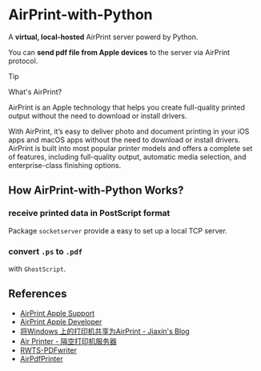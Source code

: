 # AirPrint-with-Python
A **virtual, local-hosted** AirPrint server powerd by Python.

You can **send pdf file from Apple devices** to the server via AirPrint protocol.

>[!TIP] 
> What's AirPrint?
> 
> AirPrint is an Apple technology that helps you create full-quality printed output without the need to download or install drivers.
> 
> With AirPrint, it’s easy to deliver photo and document printing in your iOS apps and macOS apps without the need to download or install drivers. AirPrint is built into most popular printer models and offers a complete set of features, including full-quality output, automatic media selection, and enterprise-class finishing options.

## How AirPrint-with-Python Works?

### receive printed data in PostScript format
Package `socketserver` provide a easy to set up a local TCP server.
### convert `.ps` to `.pdf`
with `GhostScript`.

## References

- [AirPrint Apple Support](https://support.apple.com/en-us/HT201311)
- [AirPrint Apple Developer](https://developer.apple.com/airprint/)
- [将Windows 上的打印机共享为AirPrint - Jiaxin's Blog](https://shoujiaxin.github.io/2018/12/02/将-Windows-上的打印机共享为-AirPrint/)
- [Air Printer - 隔空打印机服务器](https://apps.apple.com/cn/app/air-printer-隔空打印机服务器/id929399895)
- [RWTS-PDFwriter](https://github.com/rodyager/RWTS-PDFwriter)
- [AirPdfPrinter](https://github.com/thyrlian/AirPdfPrinter.git)